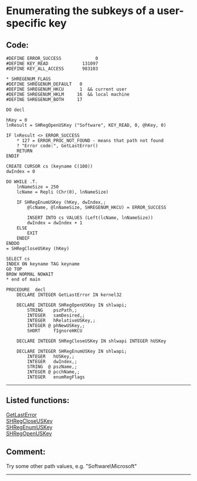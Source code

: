 <link rel="stylesheet" type="text/css" href="../css/win32api.css">  
<link rel="stylesheet" href="https://cdnjs.cloudflare.com/ajax/libs/font-awesome/4.7.0/css/font-awesome.min.css">

# Enumerating the subkeys of a user-specific key

## Code:
```foxpro  
#DEFINE ERROR_SUCCESS             0
#DEFINE KEY_READ             131097
#DEFINE KEY_ALL_ACCESS       983103

* SHREGENUM_FLAGS
#DEFINE SHREGENUM_DEFAULT   0
#DEFINE SHREGENUM_HKCU      1  && current user
#DEFINE SHREGENUM_HKLM     16  && local machine
#DEFINE SHREGENUM_BOTH     17

DO decl
	
hKey = 0
lnResult = SHRegOpenUSKey ("Software", KEY_READ, 0, @hKey, 0)

IF lnResult <> ERROR_SUCCESS
	* 127 = ERROR_PROC_NOT_FOUND - means that path not found
	? "Error code:", GetLastError()
	RETURN
ENDIF

CREATE CURSOR cs (keyname C(100))
dwIndex = 0

DO WHILE .T.
	lnNameSize = 250
	lcName = Repli (Chr(0), lnNameSize)

	IF SHRegEnumUSKey (hKey, dwIndex,;
		@lcName, @lnNameSize, SHREGENUM_HKCU) = ERROR_SUCCESS

		INSERT INTO cs VALUES (Left(lcName, lnNameSize))
		dwIndex = dwIndex + 1
	ELSE
		EXIT
	ENDIF
ENDDO
= SHRegCloseUSKey (hKey)

SELECT cs
INDEX ON keyname TAG keyname
GO TOP
BROW NORMAL NOWAIT
* end of main

PROCEDURE  decl
	DECLARE INTEGER GetLastError IN kernel32

	DECLARE INTEGER SHRegOpenUSKey IN shlwapi;
    	STRING    pszPath,;
    	INTEGER   samDesired,;
    	INTEGER   hRelativeUSKey,;
    	INTEGER @ phNewUSKey,;
    	SHORT     fIgnoreHKCU

	DECLARE INTEGER SHRegCloseUSKey IN shlwapi INTEGER hUSKey

	DECLARE INTEGER SHRegEnumUSKey IN shlwapi;
    	INTEGER   hUSKey,;
    	INTEGER   dwIndex,;
    	STRING  @ pszName,;
    	INTEGER @ pcchName,;
    	INTEGER   enumRegFlags  
```  
***  


## Listed functions:
[GetLastError](../libraries/kernel32/GetLastError.md)  
[SHRegCloseUSKey](../libraries/shlwapi/SHRegCloseUSKey.md)  
[SHRegEnumUSKey](../libraries/shlwapi/SHRegEnumUSKey.md)  
[SHRegOpenUSKey](../libraries/shlwapi/SHRegOpenUSKey.md)  

## Comment:
Try some other path values, e.g. "Software\Microsoft"  
  
***  

